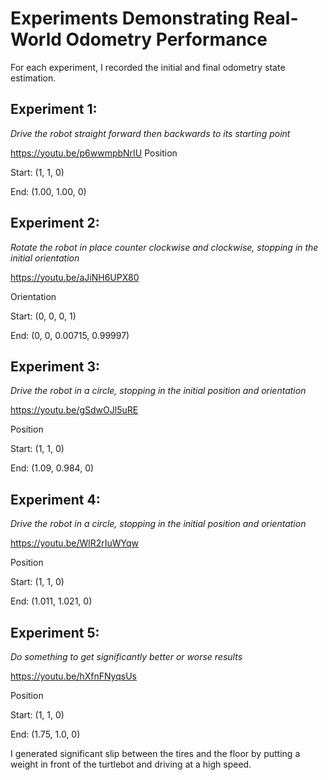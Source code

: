 # Experiments Demonstrating Real-World Odometry Performance
For each experiment, I recorded the initial and final odometry state estimation. 


## Experiment 1: 
*Drive the robot straight forward then backwards to its starting point*

https://youtu.be/p6wwmpbNrIU
Position

Start: (1, 1, 0)

End: (1.00, 1.00, 0)


## Experiment 2:
*Rotate the robot in place counter clockwise and clockwise, stopping in the initial orientation*

https://youtu.be/aJiNH6UPX80

Orientation

Start: (0, 0, 0, 1)

End: (0, 0, 0.00715, 0.99997)


## Experiment 3:
*Drive the robot in a circle, stopping in the initial position and orientation* 

https://youtu.be/gSdwOJl5uRE

Position

Start: (1, 1, 0)

End: (1.09, 0.984, 0)


## Experiment 4:
*Drive the robot in a circle, stopping in the initial position and orientation* 

https://youtu.be/WlR2rIuWYqw

Position

Start: (1, 1, 0)

End: (1.011, 1.021, 0)

## Experiment 5:

*Do something to get significantly better or worse results* 

https://youtu.be/hXfnFNyqsUs

Position

Start: (1, 1, 0)

End: (1.75, 1.0, 0)


I generated significant slip between the tires and the floor by putting a weight in front of the turtlebot and driving at a high speed. 


